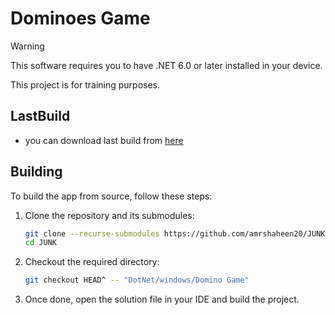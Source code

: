# Dominoes Game

> [!WARNING]
> This software requires you to have .NET 6.0 or later installed in your device. 
>
> This project is for training purposes.




## LastBuild

- you can download last build from [here](https://raw.githubusercontent.com/amrshaheen20/JUNK/DotNet/windows/Domino%20Game/Build/Domino_Game.zip)


## Building

To build the app from source, follow these steps:

1. Clone the repository and its submodules:
    ```sh
    git clone --recurse-submodules https://github.com/amrshaheen20/JUNK.git
    cd JUNK
    ```

2. Checkout the required directory:
    ```sh
    git checkout HEAD^ -- "DotNet/windows/Domino Game"
    ```

3. Once done, open the solution file in your IDE and build the project.

